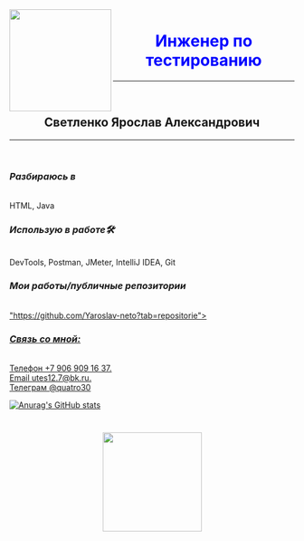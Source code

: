  <image src="IMG_8745.jpg" alt="" align="left" height="180"/>

  <h1 style= "text-align: center; color:blue"> Инженер по тестированию</h1>
<hr>   <br>
  <h2 style="text-align: center;">Светленко Ярослав Александрович </h2>
  <hr><br>
  <h3 style="text-align: left;"><i>Разбираюсь в</i></h3> <br>
 HTML, Java<br>
  <h3 style="text-align: left"><i>Использую в работе🛠</i></h3> <br>
DevTools, Postman, JMeter, IntelliJ IDEA, Git <br>
 <h3 style="text-align: left"><i>Мои работы/публичные репозитории</i></h3><br>
 <a href = <i>"https://github.com/Yaroslav-neto?tab=repositorie"></i> <br>
 <h3 style="text-align: left"><i>Связь со мной:</i></h3> <br>
 Телефон +7 906 909 16 37.  <br>
 Email utes12.7@bk.ru.     <br>
 Телеграм @quatro30
 
 
![Anurag's GitHub stats](https://github-readme-stats.vercel.app/api?username=Yaroslav-neto&show_icons=true&theme=transparent)
 
 
<div align="center" style="margin: 40px 0">
   <a href="https://github.com/Yaroslav-neto/github-profile-views-counter">
       <img width="175px" src="https://komarev.com/ghpvc/?username=Yaroslav-neto&color=DE002D">
   </a>
</div>


